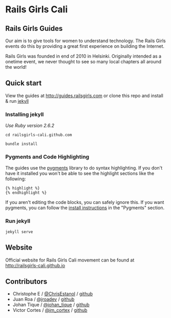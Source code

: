 
# Rails Girls Cali

## Rails Girls Guides

Our aim is to give tools for women to understand technology. The Rails Girls events do this by providing a great first experience on building the Internet.

Rails Girls was founded in end of 2010 in Helsinki. Originally intended as a onetime event, we never thought to see so many local chapters all around the world!

## Quick start

View the guides at http://guides.railsgirls.com or clone this repo and install & run [jekyll](https://github.com/mojombo/jekyll)

### Installing jekyll

*Use Ruby version 2.6.2*

`cd railsgirls-cali.github.com`

`bundle install`

### Pygments and Code Highlighting

The guides use the [pygments](http://pygments.org/) library to do syntax highlighting. If you don't have it installed you won't be able to see the highlight sections like the following:

```
{% highlight %}
{% endhighlight %}
```

If you aren't editing the code blocks, you can safely ignore this. If you want pygments, you can follow the [install instructions](https://github.com/mojombo/jekyll/wiki/Install) in the "Pygments" section.

### Run jekyll

`jekyll serve`

## Website

Official website for Rails Girls Cali movement can be found at http://railsgirls-cali.github.io

## Contributors

* Christophe E / [@ChrisEstanol](https://twitter.com/ChrisEstanol) / [github](http://github.com/ChrisEstanol)
* Juan Roa / [@jroadev](https://twitter.com/jroadev) / [github](http://github.com/roadev)
* Johan Tique / [@johan_tique](https://twitter.com/johan_tique) / [github](http://github.com/johaned)
* Victor Cortes / [@im_cortex](https://twitter.com/im_cortex) / [github](http://github.com/icortex)
